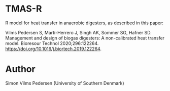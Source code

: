 # TMAS-R
R model for heat transfer in anaerobic digesters, as described in this paper:

Vilms Pedersen S, Martí-Herrero J, Singh AK, Sommer SG, Hafner SD. Management and design of biogas digesters: A non-calibrated heat transfer model. Bioresour Technol 2020;296:122264. https://doi.org/10.1016/j.biortech.2019.122264.

# Author
Simon Vilms Pedersen (University of Southern Denmark)
